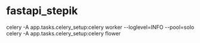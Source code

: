 # fastapi_stepik

celery -A app.tasks.celery_setup:celery worker --loglevel=INFO --pool=solo
celery -A app.tasks.celery_setup:celery flower